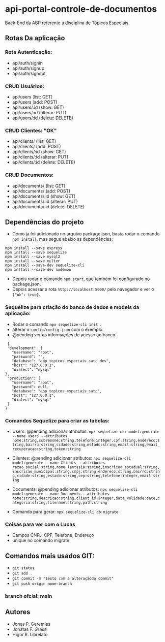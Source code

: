 # api-portal-controle-de-documentos
Back-End da ABP referente a disciplina de Tópicos Especiais.


## Rotas Da aplicação

### Rota Autenticação:

* api/auth/signin
* api/auth/signup
* api/auth/signout

### CRUD Usuários:

* api/users (list: GET)
* api/users (add: POST)
* api/users/:id (show: GET)
* api/users/:id (alterar: PUT)
* api/users/:id (delete: DELETE)

### CRUD Clientes: "OK"

* api/clients/ (list: GET)
* api/clients/ (add: POST)
* api/clients/:id (show: GET)
* api/clients/:id (alterar: PUT)
* api/clients/:id (delete: DELETE)

### CRUD Documentos:

* api/documents/ (list: GET)
* api/documents/ (add: POST)
* api/documents/:id (show: GET)
* api/documents/:id (alterar: PUT)
* api/documents/:id (delete: DELETE)

## Dependências do projeto 

* Como ja foi adicionado no arquivo package.json, basta rodar o comando `npm install`, mas segue abaixo as dependências:

```
npm install --save express
npm install --save sequelize
npm install --save mysql2
npm install --save multer
npm install --save-dev sequelize-cli
npm install --save-dev nodemon
```

* Depois rodar o comando `npm start`, que também foi configurado no package.json.
* Depois acessar a rota `http://localhost:5000/` pelo navegador e ver o `{"ok": true}`.

### Sequelize para criação do banco de dados e models da aplicação:

* Rodar o comando `npx sequelize-cli init `.
*  alterar o `config/config.json` com o exemplo:
* @pending ver as informações de acesso ao banco

 ```
  {
  "development": {
    "username": "root",
    "password": "",
    "database": "abp_topicos_especiais_satc_dev",
    "host": "127.0.0.1",
    "dialect": "mysql"
 },  
  "production": {
    "username": "root",
    "password": null,
    "database": "abp_topicos_especiais_satc",
    "host": "127.0.0.1",
    "dialect": "mysql"
  }
}
 ```

### Comandos Sequelize para criar as tabelas:

* Users: @pending adicionar atributos:
`npx sequelize-cli model:generate --name Users --attributes nome:string,sobrenome:string,telefone:integer,cpf:string,endereco:string,bairro:string,cidade:string,estado:string,email:string,email_recuperacao:string,token:string`

* Clientes: @pending adicionar atributos:
`npx sequelize-cli model:generate --name Clients --attributes razao_social:string,nome_fantasia:string,inscricao_estadual:string,inscricao_municipal:string,cnpj:string,endereco:string,bairro:string,cidade:string,estado:string,cep:string,telefone:integer,email:string`

* Documents: @pending adicionar atributos:
`npx sequelize-cli model:generate --name Documents --attributes nome:string,descricao:string,client_id:integer,data_validade:date,categoria:string,filename:string,path:string`


* Comando para gerar: `npx sequelize-cli db:migrate`

### Coisas para ver com o Lucas

* Campos CNPJ, CPF, Telefone, Endereço
* unique no comando migrate

## Comandos mais usados GIT:

* `git status`
* `git add .`
* `git commit -m "texto com a alteraçãodo commit"`
* `git push origin nome-branch`

### branch ofcial: main 

## Autores

* Jonas P.  Geremias
* Jonatas F.  Grassi
* Higor R. Librelato
